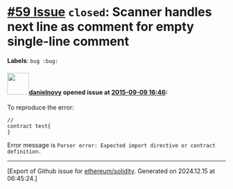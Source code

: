 # [\#59 Issue](https://github.com/ethereum/solidity/issues/59) `closed`: Scanner handles next line as comment for empty single-line comment
**Labels**: `bug :bug:`


#### <img src="https://avatars.githubusercontent.com/u/3409753?u=4c8b84662fd878d8720df4c36594aac8c6319d57&v=4" width="50">[danielnovy](https://github.com/danielnovy) opened issue at [2015-09-09 16:46](https://github.com/ethereum/solidity/issues/59):

To reproduce the error:

```
//
contract test{
}
```

Error message is `Parser error: Expected import directive or contract definition.`





-------------------------------------------------------------------------------



[Export of Github issue for [ethereum/solidity](https://github.com/ethereum/solidity). Generated on 2024.12.15 at 06:45:24.]
